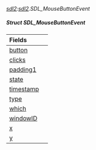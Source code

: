 _[sdl2](../../modules/sdl2/sdl2-module.md):[sdl2](../../modules/sdl2/sdl2-module.md).SDL\_MouseButtonEvent_
##### Struct SDL\_MouseButtonEvent

| Fields | |
|:---|:---|
| [button](sdl2-sdl_mousebuttonevent-button.md) |  |
| [clicks](sdl2-sdl_mousebuttonevent-clicks.md) |  |
| [padding1](sdl2-sdl_mousebuttonevent-padding1.md) |  |
| [state](sdl2-sdl_mousebuttonevent-state.md) |  |
| [timestamp](sdl2-sdl_mousebuttonevent-timestamp.md) |  |
| [type](sdl2-sdl_mousebuttonevent-type.md) |  |
| [which](sdl2-sdl_mousebuttonevent-which.md) |  |
| [windowID](sdl2-sdl_mousebuttonevent-windowid.md) |  |
| [x](sdl2-sdl_mousebuttonevent-x.md) |  |
| [y](sdl2-sdl_mousebuttonevent-y.md) |  |
